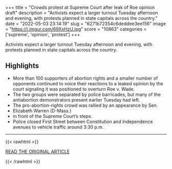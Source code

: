 +++
title = "Crowds protest at Supreme Court after leak of Roe opinion draft"
description = "Activists expect a larger turnout Tuesday afternoon and evening, with protests planned in state capitals across the country."
date = "2022-05-03 23:14:19"
slug = "6271b72354c6deddee3ee156"
image = "https://i.imgur.com/69XxHzU.jpg"
score = "10863"
categories = ['supreme', 'opinion', 'protest']
+++

Activists expect a larger turnout Tuesday afternoon and evening, with protests planned in state capitals across the country.

## Highlights

- More than 100 supporters of abortion rights and a smaller number of opponents continued to voice their reactions to a leaked opinion by the court signaling it was positioned to overturn Roe v. Wade.
- The two groups were separated by police barricades, but many of the antiabortion demonstrators present earlier Tuesday had left.
- The pro-abortion-rights crowd was rallied by an appearance by Sen.
- Elizabeth Warren (D-Mass.)
- in front of the Supreme Court’s steps.
- Police closed First Street between Constitution and Independence avenues to vehicle traffic around 3:30 p.m.

---

{{< rawhtml >}}
  <p class="article-category">
    <a target="_blank" href="https://www.washingtonpost.com/dc-md-va/2022/05/03/protests-roe-v-wade-supreme-court/">READ THE ORIGINAL ARTICLE</a>
  </p>
{{< /rawhtml >}}
